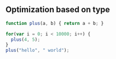 ##  Optimization based on type

```js
function plus(a, b) { return a + b; }

for(var i = 0; i < 10000; i++) {
  plus(4, 5);
}
plus("hello", " world");
```